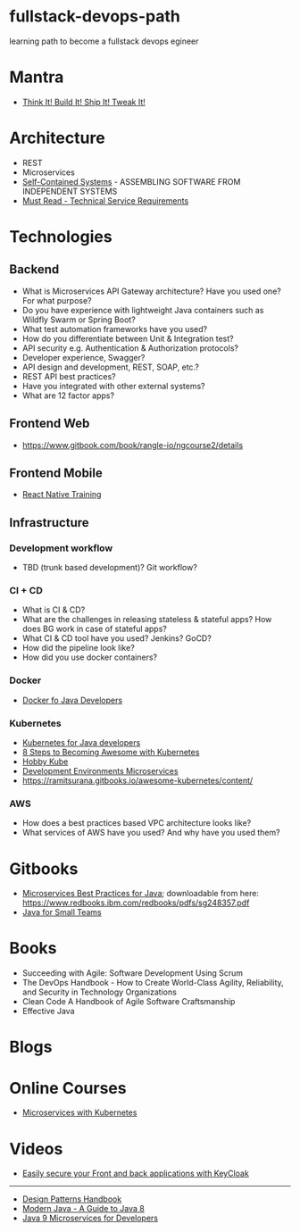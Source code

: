 # fullstack-devops-path
learning path to become a fullstack devops egineer

# Mantra

- [Think It! Build It! Ship It! Tweak It!](https://vimeo.com/94950270)

# Architecture

- REST
- Microservices
- [Self-Contained Systems](http://scs-architecture.org/) - ASSEMBLING SOFTWARE FROM INDEPENDENT SYSTEMS
- [Must Read - Technical Service Requirements](https://github.com/stakater/technical-service-requirements)

# Technologies

## Backend

- What is Microservices API Gateway architecture? Have you used one? For what purpose?
- Do you have experience with lightweight Java containers such as Wildfly Swarm or Spring Boot?
- What test automation frameworks have you used?
- How do you differentiate between Unit & Integration test?
- API security e.g. Authentication & Authorization protocols?
- Developer experience, Swagger?
- API design and development, REST, SOAP, etc.?
- REST API best practices?
- Have you integrated with other external systems?
- What are 12 factor apps?

## Frontend Web

- https://www.gitbook.com/book/rangle-io/ngcourse2/details

## Frontend Mobile

- [React Native Training](https://unbug.gitbooks.io/react-native-training/content/)

## Infrastructure

### Development workflow

- TBD (trunk based development)? Git workflow?

### CI + CD

- What is CI & CD?
- What are the challenges in releasing stateless & stateful apps? How does BG work in case of stateful apps?
- What CI & CD tool have you used? Jenkins? GoCD?
- How did the pipeline look like?
- How did you use docker containers?

### Docker

- [Docker fo Java Developers](https://htmlpreview.github.io/?https://github.com/redhat-developer-demos/docker-java/blob/devnexus2017/readme.html)

### Kubernetes

* [Kubernetes for Java developers](https://www.youtube.com/watch?v=_vM3ORa9_JE&feature=youtu.be)
* [8 Steps to Becoming Awesome with Kubernetes](https://docs.google.com/presentation/d/1ij64THksTygvifW5BD-n0ipc6MDF4cGBRQcV3BRYaoM/edit?_lrsc=927c6920-c737-4468-89b4-ddd9e2baa7b9&sc_cid=70160000000KGB4AAO#slide=id.g278b81b176_0_613)
* [Hobby Kube](https://github.com/hobby-kube/guide)
* [Development Environments Microservices](https://www.datawire.io/guide/development/development-environments-microservices/)
* https://ramitsurana.gitbooks.io/awesome-kubernetes/content/

### AWS

- How does a best practices based VPC architecture looks like?
- What services of AWS have you used? And why have you used them?

# Gitbooks

- [Microservices Best Practices for Java](https://cnjunq.gitbooks.io/microservices-best-practices-for-java); downloadable from here: https://www.redbooks.ibm.com/redbooks/pdfs/sg248357.pdf
- [Java for Small Teams](https://ncrcoe.gitbooks.io/java-for-small-teams/content/)


# Books

* Succeeding with Agile: Software Development Using Scrum
* The DevOps Handbook - How to Create World-Class Agility, Reliability, and Security in Technology Organizations
* Clean Code A Handbook of Agile Software Craftsmanship
* Effective Java

# Blogs

# Online Courses

* [Microservices with Kubernetes](https://robertbrem.github.io/Microservices_with_Kubernetes/)

# Videos

* [Easily secure your Front and back applications with KeyCloak](https://www.youtube.com/watch?v=RGp4HUKikts)

---

* [Design Patterns Handbook](https://ondrej-kvasnovsky.gitbooks.io/design-patterns-handbook/content/)
* [Modern Java - A Guide to Java 8](https://wizardforcel.gitbooks.io/modern-java-a-guide-to-java8/content/)
* [Java 9 Microservices for Developers](https://andreluisdias.gitbooks.io/java-9-microservices-for-developers/content/)
